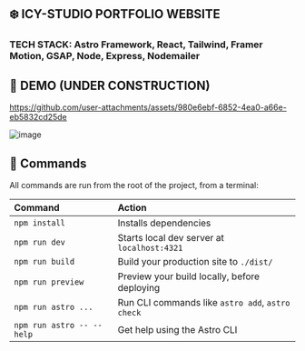 ## ❄️ ICY-STUDIO PORTFOLIO WEBSITE
### TECH STACK: Astro Framework, React, Tailwind, Framer Motion, GSAP, Node, Express, Nodemailer


## 🚧 DEMO (UNDER CONSTRUCTION)



https://github.com/user-attachments/assets/980e6ebf-6852-4ea0-a66e-eb5832cd25de



![image](https://github.com/user-attachments/assets/b53abf92-3c1e-4124-bac5-f71aa4dbb0c2)




## 🧞 Commands

All commands are run from the root of the project, from a terminal:

| Command                   | Action                                           |
| :------------------------ | :----------------------------------------------- |
| `npm install`             | Installs dependencies                            |
| `npm run dev`             | Starts local dev server at `localhost:4321`      |
| `npm run build`           | Build your production site to `./dist/`          |
| `npm run preview`         | Preview your build locally, before deploying     |
| `npm run astro ...`       | Run CLI commands like `astro add`, `astro check` |
| `npm run astro -- --help` | Get help using the Astro CLI                     |


